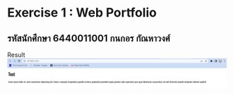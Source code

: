 # Exercise 1 : Web Portfolio
## รหัสนักศึกษา 6440011001 กนกอร กัณหาวงศ์


Result
!['roadmap'](images/ex1.png)
